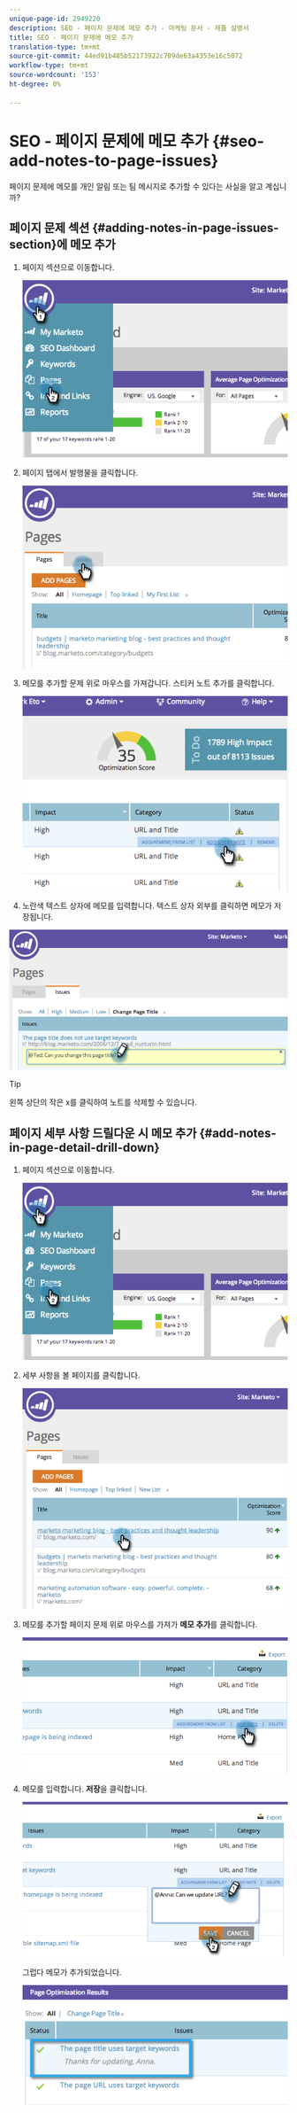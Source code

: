 ```yaml
---
unique-page-id: 2949220
description: SEO - 페이지 문제에 메모 추가 - 마케팅 문서 - 제품 설명서
title: SEO - 페이지 문제에 메모 추가
translation-type: tm+mt
source-git-commit: 44ed91b485b52173922c709de63a4353e16c5072
workflow-type: tm+mt
source-wordcount: '153'
ht-degree: 0%

---
```



# SEO - 페이지 문제에 메모 추가 {#seo-add-notes-to-page-issues}

페이지 문제에 메모를 개인 알림 또는 팀 메시지로 추가할 수 있다는 사실을 알고 계십니까?

## 페이지 문제 섹션 {#adding-notes-in-page-issues-section}에 메모 추가

1. 페이지 섹션으로 이동합니다.

   ![](assets/image2014-9-18-13-3a11-3a43.png)

1. 페이지 탭에서 발행물을 클릭합니다.

   ![](assets/image2014-9-18-13-3a12-3a0.png)

1. 메모를 추가할 문제 위로 마우스를 가져갑니다. 스티커 노트 추가를 클릭합니다.

   ![](assets/image2014-9-18-13-3a12-3a6.png)

1. 노란색 텍스트 상자에 메모를 입력합니다. 텍스트 상자 외부를 클릭하면 메모가 저장됩니다.

![](assets/image2014-9-18-13-3a12-3a32.png)

>[!TIP]
>
>왼쪽 상단의 작은 x를 클릭하여 노트를 삭제할 수 있습니다.

## 페이지 세부 사항 드릴다운 시 메모 추가 {#add-notes-in-page-detail-drill-down}

1. 페이지 섹션으로 이동합니다.

   ![](assets/image2014-9-18-13-3a12-3a59.png)

1. 세부 사항을 볼 페이지를 클릭합니다.

   ![](assets/image2014-9-18-13-3a13-3a42.png)

1. 메모를 추가할 페이지 문제 위로 마우스를 가져가 **메모 추가**&#x200B;를 클릭합니다.

   ![](assets/image2014-9-18-13-3a13-3a46.png)

1. 메모를 입력합니다. **저장**&#x200B;을 클릭합니다.

   ![](assets/image2014-9-18-13-3a14-3a5.png)

   그럽다 메모가 추가되었습니다.

   ![](assets/image2014-9-18-13-3a14-3a20.png)


